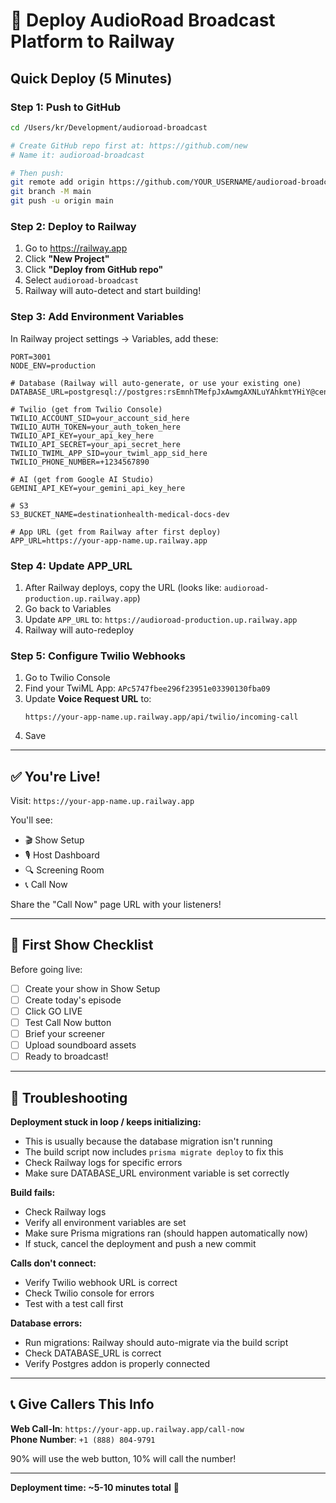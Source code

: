 # 🚀 Deploy AudioRoad Broadcast Platform to Railway

## Quick Deploy (5 Minutes)

### Step 1: Push to GitHub

```bash
cd /Users/kr/Development/audioroad-broadcast

# Create GitHub repo first at: https://github.com/new
# Name it: audioroad-broadcast

# Then push:
git remote add origin https://github.com/YOUR_USERNAME/audioroad-broadcast.git
git branch -M main
git push -u origin main
```

### Step 2: Deploy to Railway

1. Go to https://railway.app
2. Click **"New Project"**
3. Click **"Deploy from GitHub repo"**
4. Select `audioroad-broadcast`
5. Railway will auto-detect and start building!

### Step 3: Add Environment Variables

In Railway project settings → Variables, add these:

```env
PORT=3001
NODE_ENV=production

# Database (Railway will auto-generate, or use your existing one)
DATABASE_URL=postgresql://postgres:rsEmnhTMefpJxAwmgAXNLuYAhkmtYHiY@centerbeam.proxy.rlwy.net:19847/railway

# Twilio (get from Twilio Console)
TWILIO_ACCOUNT_SID=your_account_sid_here
TWILIO_AUTH_TOKEN=your_auth_token_here
TWILIO_API_KEY=your_api_key_here
TWILIO_API_SECRET=your_api_secret_here
TWILIO_TWIML_APP_SID=your_twiml_app_sid_here
TWILIO_PHONE_NUMBER=+1234567890

# AI (get from Google AI Studio)
GEMINI_API_KEY=your_gemini_api_key_here

# S3
S3_BUCKET_NAME=destinationhealth-medical-docs-dev

# App URL (get from Railway after first deploy)
APP_URL=https://your-app-name.up.railway.app
```

### Step 4: Update APP_URL

1. After Railway deploys, copy the URL (looks like: `audioroad-production.up.railway.app`)
2. Go back to Variables
3. Update `APP_URL` to: `https://audioroad-production.up.railway.app`
4. Railway will auto-redeploy

### Step 5: Configure Twilio Webhooks

1. Go to Twilio Console
2. Find your TwiML App: `APc5747fbee296f23951e03390130fba09`
3. Update **Voice Request URL** to: 
   ```
   https://your-app-name.up.railway.app/api/twilio/incoming-call
   ```
4. Save

---

## ✅ You're Live!

Visit: `https://your-app-name.up.railway.app`

You'll see:
- 🎬 Show Setup
- 🎙️ Host Dashboard  
- 🔍 Screening Room
- 📞 Call Now

Share the "Call Now" page URL with your listeners!

---

## 🎯 First Show Checklist

Before going live:
- [ ] Create your show in Show Setup
- [ ] Create today's episode
- [ ] Click GO LIVE
- [ ] Test Call Now button
- [ ] Brief your screener
- [ ] Upload soundboard assets
- [ ] Ready to broadcast!

---

## 🐛 Troubleshooting

**Deployment stuck in loop / keeps initializing:**
- This is usually because the database migration isn't running
- The build script now includes `prisma migrate deploy` to fix this
- Check Railway logs for specific errors
- Make sure DATABASE_URL environment variable is set correctly

**Build fails:**
- Check Railway logs
- Verify all environment variables are set
- Make sure Prisma migrations ran (should happen automatically now)
- If stuck, cancel the deployment and push a new commit

**Calls don't connect:**
- Verify Twilio webhook URL is correct
- Check Twilio console for errors
- Test with a test call first

**Database errors:**
- Run migrations: Railway should auto-migrate via the build script
- Check DATABASE_URL is correct
- Verify Postgres addon is properly connected

---

## 📞 Give Callers This Info

**Web Call-In**: `https://your-app.up.railway.app/call-now`  
**Phone Number**: `+1 (888) 804-9791`

90% will use the web button, 10% will call the number!

---

**Deployment time: ~5-10 minutes total** 🚀

